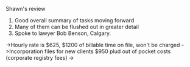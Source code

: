 Shawn's review

1. Good overall summary of tasks moving forward
2. Many of them can be flushed out in greater detail
3. Spoke to lawyer Bob Benson, Calgary. 

->Hourly rate is $625, $1200 of billable time on file, won't be charged
->Incorporation files for new clients $950 plud out of pocket costs (corporate registry fees)
-> 